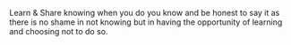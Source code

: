 Learn & Share knowing when you do you know and be honest to say it as there is no shame in not knowing but in having the opportunity of learning and choosing not to do so.
